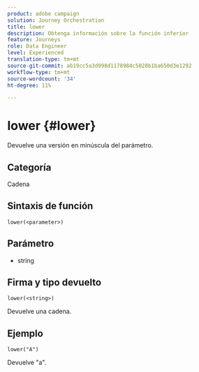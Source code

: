 ```yaml
---
product: adobe campaign
solution: Journey Orchestration
title: lower
description: Obtenga información sobre la función inferior
feature: Journeys
role: Data Engineer
level: Experienced
translation-type: tm+mt
source-git-commit: ab19cc5a3d998d1178984c5028b1ba650d3e1292
workflow-type: tm+mt
source-wordcount: '34'
ht-degree: 11%

---
```



# lower {#lower}

Devuelve una versión en minúscula del parámetro.

## Categoría

Cadena

## Sintaxis de función

`lower(<parameter>)`

## Parámetro

* string

## Firma y tipo devuelto

`lower(<string>)`

Devuelve una cadena.

## Ejemplo

`lower("A")`

Devuelve &quot;a&quot;.
